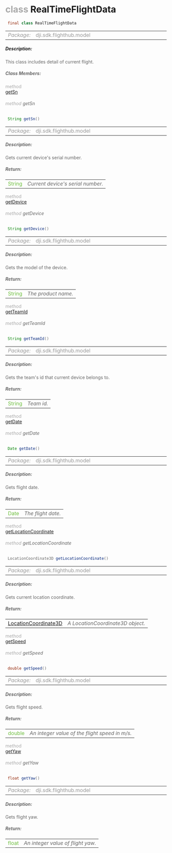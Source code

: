 <div class="article"><h1 ><font color="#AAA">class </font>RealTimeFlightData</h1></div>

~~~java
 final class RealTimeFlightData 
~~~

<html><table class="table-supportedby"><tr valign="top"><td width=15%><font color="#999"><i>Package:</i></td><td width=85%><font color="#999">dji.sdk.flighthub.model</td></tr></table></html>



##### Description:



<font color="#666">This class includes detail of current flight.



##### Class Members:

<div class="api-row" id="djiflighthubmanager_djiflighthubrealtimeflightdata_sn"><div class="api-col left"></div><div class="api-col middle" style="color:#AAA">method</div><div class="api-col right"><a class="trigger" href="#djiflighthubmanager_djiflighthubrealtimeflightdata_sn_inline">getSn</a></div></div><div class="inline-doc" id="djiflighthubmanager_djiflighthubrealtimeflightdata_sn_inline"

><div class="article"><h6 ><font color="#AAA">method </font>getSn</h6></div>

~~~java
 String getSn() 
~~~

<html><table class="table-supportedby"><tr valign="top"><td width=15%><font color="#999"><i>Package:</i></td><td width=85%><font color="#999">dji.sdk.flighthub.model</td></tr></table></html>



##### Description:



<font color="#666">Gets current device's serial number.



##### Return:

<html><table class="table-inline-parameters"><tr valign="top"><td><font color="#70BF41">String</td><td><font color="#666"><i>Current device's serial number.</i></td></tr></table></html></div>

<div class="api-row" id="djiflighthubmanager_djiflighthubrealtimeflightdata_devicemodel"><div class="api-col left"></div><div class="api-col middle" style="color:#AAA">method</div><div class="api-col right"><a class="trigger" href="#djiflighthubmanager_djiflighthubrealtimeflightdata_devicemodel_inline">getDevice</a></div></div><div class="inline-doc" id="djiflighthubmanager_djiflighthubrealtimeflightdata_devicemodel_inline"

><div class="article"><h6 ><font color="#AAA">method </font>getDevice</h6></div>

~~~java
 String getDevice() 
~~~

<html><table class="table-supportedby"><tr valign="top"><td width=15%><font color="#999"><i>Package:</i></td><td width=85%><font color="#999">dji.sdk.flighthub.model</td></tr></table></html>



##### Description:



<font color="#666">Gets the model of the device.



##### Return:

<html><table class="table-inline-parameters"><tr valign="top"><td><font color="#70BF41">String</td><td><font color="#666"><i>The product name.</i></td></tr></table></html></div>

<div class="api-row" id="djiflighthubmanager_djiflighthubrealtimeflightdata_teamid"><div class="api-col left"></div><div class="api-col middle" style="color:#AAA">method</div><div class="api-col right"><a class="trigger" href="#djiflighthubmanager_djiflighthubrealtimeflightdata_teamid_inline">getTeamId</a></div></div><div class="inline-doc" id="djiflighthubmanager_djiflighthubrealtimeflightdata_teamid_inline"

><div class="article"><h6 ><font color="#AAA">method </font>getTeamId</h6></div>

~~~java
 String getTeamId() 
~~~

<html><table class="table-supportedby"><tr valign="top"><td width=15%><font color="#999"><i>Package:</i></td><td width=85%><font color="#999">dji.sdk.flighthub.model</td></tr></table></html>



##### Description:



<font color="#666">Gets the team's id that current device belongs to.



##### Return:

<html><table class="table-inline-parameters"><tr valign="top"><td><font color="#70BF41">String</td><td><font color="#666"><i>Team id.</i></td></tr></table></html></div>

<div class="api-row" id="djiflighthubmanager_djiflighthubrealtimeflightdata_date"><div class="api-col left"></div><div class="api-col middle" style="color:#AAA">method</div><div class="api-col right"><a class="trigger" href="#djiflighthubmanager_djiflighthubrealtimeflightdata_date_inline">getDate</a></div></div><div class="inline-doc" id="djiflighthubmanager_djiflighthubrealtimeflightdata_date_inline"

><div class="article"><h6 ><font color="#AAA">method </font>getDate</h6></div>

~~~java
 Date getDate() 
~~~

<html><table class="table-supportedby"><tr valign="top"><td width=15%><font color="#999"><i>Package:</i></td><td width=85%><font color="#999">dji.sdk.flighthub.model</td></tr></table></html>



##### Description:



<font color="#666">Gets flight date.



##### Return:

<html><table class="table-inline-parameters"><tr valign="top"><td><font color="#70BF41">Date</td><td><font color="#666"><i>The flight date.</i></td></tr></table></html></div>

<div class="api-row" id="djiflighthubmanager_djiflighthubrealtimeflightdata_coordinate"><div class="api-col left"></div><div class="api-col middle" style="color:#AAA">method</div><div class="api-col right"><a class="trigger" href="#djiflighthubmanager_djiflighthubrealtimeflightdata_coordinate_inline">getLocationCoordinate</a></div></div><div class="inline-doc" id="djiflighthubmanager_djiflighthubrealtimeflightdata_coordinate_inline"

><div class="article"><h6 ><font color="#AAA">method </font>getLocationCoordinate</h6></div>

~~~java
 LocationCoordinate3D getLocationCoordinate() 
~~~

<html><table class="table-supportedby"><tr valign="top"><td width=15%><font color="#999"><i>Package:</i></td><td width=85%><font color="#999">dji.sdk.flighthub.model</td></tr></table></html>



##### Description:



<font color="#666">Gets current location coordinate.



##### Return:

<html><table class="table-inline-parameters"><tr valign="top"><td><font color="#70BF41"><a href="/Components/FlightController/DJIFlightController_DJILocationCoordinate3D.html#djiflightcontroller_djilocationcoordinate3d">LocationCoordinate3D</a></td><td><font color="#666"><i>A LocationCoordinate3D object.</i></td></tr></table></html></div>

<div class="api-row" id="djiflighthubmanager_djiflighthubrealtimeflightdata_speed"><div class="api-col left"></div><div class="api-col middle" style="color:#AAA">method</div><div class="api-col right"><a class="trigger" href="#djiflighthubmanager_djiflighthubrealtimeflightdata_speed_inline">getSpeed</a></div></div><div class="inline-doc" id="djiflighthubmanager_djiflighthubrealtimeflightdata_speed_inline"

><div class="article"><h6 ><font color="#AAA">method </font>getSpeed</h6></div>

~~~java
 double getSpeed() 
~~~

<html><table class="table-supportedby"><tr valign="top"><td width=15%><font color="#999"><i>Package:</i></td><td width=85%><font color="#999">dji.sdk.flighthub.model</td></tr></table></html>



##### Description:



<font color="#666">Gets flight speed.



##### Return:

<html><table class="table-inline-parameters"><tr valign="top"><td><font color="#70BF41">double</td><td><font color="#666"><i>An integer value of the flight speed in m/s.</i></td></tr></table></html></div>

<div class="api-row" id="djiflighthubmanager_djiflighthubrealtimeflightdata_yaw"><div class="api-col left"></div><div class="api-col middle" style="color:#AAA">method</div><div class="api-col right"><a class="trigger" href="#djiflighthubmanager_djiflighthubrealtimeflightdata_yaw_inline">getYaw</a></div></div><div class="inline-doc" id="djiflighthubmanager_djiflighthubrealtimeflightdata_yaw_inline"

><div class="article"><h6 ><font color="#AAA">method </font>getYaw</h6></div>

~~~java
 float getYaw() 
~~~

<html><table class="table-supportedby"><tr valign="top"><td width=15%><font color="#999"><i>Package:</i></td><td width=85%><font color="#999">dji.sdk.flighthub.model</td></tr></table></html>



##### Description:



<font color="#666">Gets flight yaw.



##### Return:

<html><table class="table-inline-parameters"><tr valign="top"><td><font color="#70BF41">float</td><td><font color="#666"><i>An integer value of flight yaw.</i></td></tr></table></html></div>


